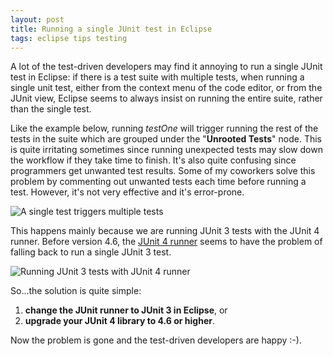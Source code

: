 ```yaml
---
layout: post
title: Running a single JUnit test in Eclipse
tags: eclipse tips testing
---
```


A lot of the test-driven developers may find it annoying to run a single JUnit test in Eclipse: 
if there is a test suite with multiple tests, when running a single unit test, either from the context menu of the code editor, or from the JUnit view, Eclipse seems to always insist on running the entire suite, rather than the single test. 

Like the example below, running *testOne* will trigger running the rest of the tests in the suite which are grouped under the "**Unrooted Tests**" node. This is quite irritating sometimes since running unexpected tests may slow down the workflow if they take time to finish. It's also quite confusing since programmers get unwanted test results. Some of my coworkers solve this problem by commenting out unwanted tests each time before running a test. However, it's not very effective and it's error-prone.

![A single test triggers multiple tests](http://idisk.me.com/jingweno/Public/Pictures/Skitch/a_single_test_triggers_multiple_tests-20110213-233120.jpg)

This happens mainly because we are running JUnit 3 tests with the JUnit 4 runner. Before version 4.6, the [JUnit 4 runner][1] seems to have the problem of falling back to run a single JUnit 3 test.

![Running JUnit 3 tests with JUnit 4 runner](http://idisk.me.com/jingweno/Public/Pictures/Skitch/running_junit3_with_junit4_runner-20110213-233707.jpg)

So...the solution is quite simple:

1. **change the JUnit runner to JUnit 3 in Eclipse**, or
2. **upgrade your JUnit 4 library to 4.6 or higher**.

Now the problem is gone and the test-driven developers are happy :-).

[1]: https://github.com/KentBeck/junit/blob/r4.6/src/main/java/org/junit/runners/BlockJUnit4ClassRunner.java